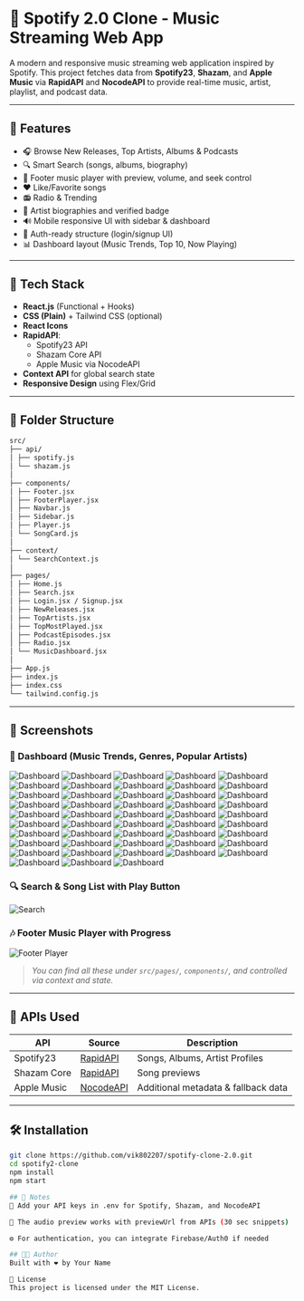 # 🎵 Spotify 2.0 Clone - Music Streaming Web App

A modern and responsive music streaming web application inspired by Spotify. This project fetches data from **Spotify23**, **Shazam**, and **Apple Music** via **RapidAPI** and **NocodeAPI** to provide real-time music, artist, playlist, and podcast data.

---

## 🚀 Features

- 🎧 Browse New Releases, Top Artists, Albums & Podcasts  
- 🔍 Smart Search (songs, albums, biography)  
- 🎵 Footer music player with preview, volume, and seek control  
- ❤️ Like/Favorite songs  
- 📻 Radio & Trending  
- 🧠 Artist biographies and verified badge  
- 🔊 Mobile responsive UI with sidebar & dashboard  
- 🔐 Auth-ready structure (login/signup UI)  
- 📊 Dashboard layout (Music Trends, Top 10, Now Playing)

---

## 🧪 Tech Stack

- **React.js** (Functional + Hooks)
- **CSS (Plain)** + Tailwind CSS (optional)
- **React Icons**
- **RapidAPI**:
  - Spotify23 API
  - Shazam Core API
  - Apple Music via NocodeAPI
- **Context API** for global search state
- **Responsive Design** using Flex/Grid

---

## 📁 Folder Structure
``` bash
src/
├── api/
│ ├── spotify.js
│ └── shazam.js
│
├── components/
│ ├── Footer.jsx
│ ├── FooterPlayer.jsx
│ ├── Navbar.js
│ ├── Sidebar.js
│ ├── Player.js
│ └── SongCard.js
│
├── context/
│ └── SearchContext.js
│
├── pages/
│ ├── Home.js
│ ├── Search.jsx
│ ├── Login.jsx / Signup.jsx
│ ├── NewReleases.jsx
│ ├── TopArtists.jsx
│ ├── TopMostPlayed.jsx
│ ├── PodcastEpisodes.jsx
│ ├── Radio.jsx
│ └── MusicDashboard.jsx
│
├── App.js
├── index.js
├── index.css
└── tailwind.config.js
```

---

## 📸 Screenshots

### 🎼 Dashboard (Music Trends, Genres, Popular Artists)
![Dashboard](https://github.com/vik802207/spotify-clone-2.0/blob/main/Screenshot%20(536).png)
![Dashboard](https://github.com/vik802207/spotify-clone-2.0/blob/main/Screenshot%20(537).png)
![Dashboard](https://github.com/vik802207/spotify-clone-2.0/blob/main/Screenshot%20(538).png)
![Dashboard](https://github.com/vik802207/spotify-clone-2.0/blob/main/Screenshot%20(539).png)
![Dashboard](https://github.com/vik802207/spotify-clone-2.0/blob/main/Screenshot%20(540).png)
![Dashboard](https://github.com/vik802207/spotify-clone-2.0/blob/main/Screenshot%20(541).png)
![Dashboard](https://github.com/vik802207/spotify-clone-2.0/blob/main/Screenshot%20(542).png)
![Dashboard](https://github.com/vik802207/spotify-clone-2.0/blob/main/Screenshot%20(543).png)
![Dashboard](https://github.com/vik802207/spotify-clone-2.0/blob/main/Screenshot%20(544).png)
![Dashboard](https://github.com/vik802207/spotify-clone-2.0/blob/main/Screenshot%20(545).png)
![Dashboard](https://github.com/vik802207/spotify-clone-2.0/blob/main/Screenshot%20(546).png)
![Dashboard](https://github.com/vik802207/spotify-clone-2.0/blob/main/Screenshot%20(547).png)
![Dashboard](https://github.com/vik802207/spotify-clone-2.0/blob/main/Screenshot%20(548).png)
![Dashboard](https://github.com/vik802207/spotify-clone-2.0/blob/main/Screenshot%20(549).png)
![Dashboard](https://github.com/vik802207/spotify-clone-2.0/blob/main/Screenshot%20(550).png)
![Dashboard](https://github.com/vik802207/spotify-clone-2.0/blob/main/Screenshot%20(551).png)
![Dashboard](https://github.com/vik802207/spotify-clone-2.0/blob/main/Screenshot%20(552).png)
![Dashboard](https://github.com/vik802207/spotify-clone-2.0/blob/main/Screenshot%20(553).png)
![Dashboard](https://github.com/vik802207/spotify-clone-2.0/blob/main/Screenshot%20(554).png)
![Dashboard](https://github.com/vik802207/spotify-clone-2.0/blob/main/Screenshot%20(555).png)
![Dashboard](https://github.com/vik802207/spotify-clone-2.0/blob/main/Screenshot%20(556).png)
![Dashboard](https://github.com/vik802207/spotify-clone-2.0/blob/main/Screenshot%20(557).png)
![Dashboard](https://github.com/vik802207/spotify-clone-2.0/blob/main/Screenshot%20(558).png)
![Dashboard](https://github.com/vik802207/spotify-clone-2.0/blob/main/Screenshot%20(559).png)
![Dashboard](https://github.com/vik802207/spotify-clone-2.0/blob/main/Screenshot%20(560).png)
![Dashboard](https://github.com/vik802207/spotify-clone-2.0/blob/main/Screenshot%20(561).png)
![Dashboard](https://github.com/vik802207/spotify-clone-2.0/blob/main/Screenshot%20(562).png)
![Dashboard](https://github.com/vik802207/spotify-clone-2.0/blob/main/Screenshot%20(563).png)
![Dashboard](https://github.com/vik802207/spotify-clone-2.0/blob/main/Screenshot%20(558).png)
![Dashboard](https://github.com/vik802207/spotify-clone-2.0/blob/main/Screenshot%20(558).png)
![Dashboard](https://github.com/vik802207/spotify-clone-2.0/blob/main/Screenshot%20(558).png)
![Dashboard](https://github.com/vik802207/spotify-clone-2.0/blob/main/Screenshot%20(558).png)
![Dashboard](https://github.com/vik802207/spotify-clone-2.0/blob/main/Screenshot%20(558).png)
![Dashboard](https://github.com/vik802207/spotify-clone-2.0/blob/main/Screenshot%20(558).png)
![Dashboard](https://github.com/vik802207/spotify-clone-2.0/blob/main/Screenshot%20(558).png)
![Dashboard](https://github.com/vik802207/spotify-clone-2.0/blob/main/Screenshot%20(558).png)
![Dashboard](https://github.com/vik802207/spotify-clone-2.0/blob/main/Screenshot%20(558).png)
![Dashboard](https://github.com/vik802207/spotify-clone-2.0/blob/main/Screenshot%20(558).png)
![Dashboard](https://github.com/vik802207/spotify-clone-2.0/blob/main/Screenshot%20(558).png)
![Dashboard](https://github.com/vik802207/spotify-clone-2.0/blob/main/Screenshot%20(558).png)
![Dashboard](https://github.com/vik802207/spotify-clone-2.0/blob/main/Screenshot%20(558).png)
![Dashboard](https://github.com/vik802207/spotify-clone-2.0/blob/main/Screenshot%20(558).png)
![Dashboard](https://github.com/vik802207/spotify-clone-2.0/blob/main/Screenshot%20(558).png)
![Dashboard](https://github.com/vik802207/spotify-clone-2.0/blob/main/Screenshot%20(558).png)
![Dashboard](https://github.com/vik802207/spotify-clone-2.0/blob/main/Screenshot%20(558).png)
![Dashboard](https://github.com/vik802207/spotify-clone-2.0/blob/main/Screenshot%20(558).png)
![Dashboard](https://github.com/vik802207/spotify-clone-2.0/blob/main/Screenshot%20(558).png)
![Dashboard](https://github.com/vik802207/spotify-clone-2.0/blob/main/Screenshot%20(558).png)




### 🔍 Search & Song List with Play Button
![Search](./screenshots/search-2.png)

### 🎶 Footer Music Player with Progress
![Footer Player](./screenshots/player-3.png)

> _You can find all these under `src/pages/`, `components/`, and controlled via context and state._

---

## 🔑 APIs Used

| API | Source | Description |
|-----|--------|-------------|
| Spotify23 | [RapidAPI](https://rapidapi.com/Glavier/api/spotify23/) | Songs, Albums, Artist Profiles |
| Shazam Core | [RapidAPI](https://rapidapi.com/apidojo/api/shazam-core/) | Song previews |
| Apple Music | [NocodeAPI](https://nocodeapi.com/) | Additional metadata & fallback data |

---

## 🛠️ Installation

```bash
git clone https://github.com/vik802207/spotify-clone-2.0.git
cd spotify2-clone
npm install
npm start

## 📌 Notes
🔑 Add your API keys in .env for Spotify, Shazam, and NocodeAPI

🧪 The audio preview works with previewUrl from APIs (30 sec snippets)

⚙️ For authentication, you can integrate Firebase/Auth0 if needed

## 👨‍💻 Author
Built with ❤️ by Your Name

📃 License
This project is licensed under the MIT License.




